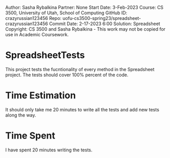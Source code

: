 ﻿Author: Sasha Rybalkina 
Partner: None 
Start Date: 3-Feb-2023 
Course: CS 3500, University of Utah, School of Computing 
GitHub ID: crazyrussian123456 
Repo: uofu-cs3500-spring23/spreadsheet-crazyrussian123456 
Commit Date: 2-17-2023 6:00 
Solution: Spreadsheet 
Copyright: CS 3500 and Sasha Rybalkina - This work may not be copied for use in Academic Coursework.
# SpreadsheetTests
This project tests the fucntionality of every method in the Spreadsheet project.
The tests should cover 100% percent of the code.
# Time Estimation
It should only take me 20 minutes to write all the tests and add new tests along
the way.
# Time Spent
I have spent 20 minutes writing the tests.
